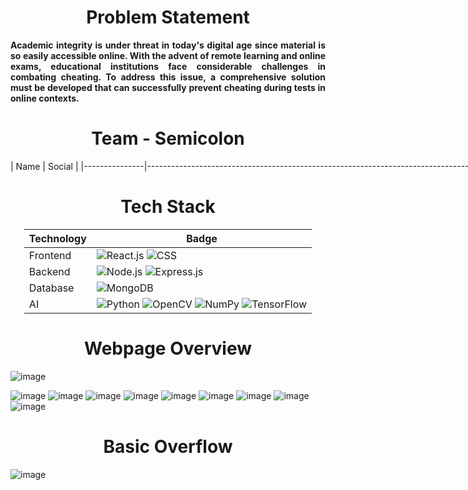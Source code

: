 <h1 style="text-align: center;">Problem Statement</h1>
<div style="text-align: justify;">
    <p style="font-weight: bold;">
        Academic integrity is under threat in today's digital age since material is so easily accessible online. With the advent of remote learning and online exams, educational institutions face considerable challenges in combating cheating. To address this issue, a comprehensive solution must be developed that can successfully prevent cheating during tests in online contexts.
    </p>
</div>


<h1 style="text-align: center;">Team - Semicolon</h1>

<div style="margin: 0 auto; width: max-content;">
    | Name          | Social                                                                                      |
    |---------------|---------------------------------------------------------------------------------------------|
    | Gourav Lohar  | [![LinkedIn](https://img.shields.io/badge/LinkedIn-blue?logo=linkedin&style=flat-square)](https://www.linkedin.com/)    |
    | Aditya Chauhan| [![LinkedIn](https://img.shields.io/badge/LinkedIn-blue?logo=linkedin&style=flat-square)](https://www.linkedin.com/)    |
    | Tushar Kumar  | [![LinkedIn](https://img.shields.io/badge/LinkedIn-blue?logo=linkedin&style=flat-square)](https://www.linkedin.com/)    |
    | Rahul Rawani  | [![LinkedIn](https://img.shields.io/badge/LinkedIn-blue?logo=linkedin&style=flat-square)](https://www.linkedin.com/)    |
</div>



<h1 style="text-align: center;">Tech Stack</h1>

<div style="margin: 0 auto; width: max-content;">

| Technology | Badge |
|------------|-------|
| Frontend   | ![React.js](https://img.shields.io/badge/React.js-blue?logo=react&style=flat-square) ![CSS](https://img.shields.io/badge/CSS-orange?logo=css3&style=flat-square) |
| Backend    | ![Node.js](https://img.shields.io/badge/Node.js-green?logo=node.js&style=flat-square) ![Express.js](https://img.shields.io/badge/Express.js-lightgrey?logo=express&style=flat-square) |
| Database   | ![MongoDB](https://img.shields.io/badge/MongoDB-brightgreen?logo=mongodb&style=flat-square) |
| AI         | ![Python](https://img.shields.io/badge/Python-blue?logo=python&style=flat-square) ![OpenCV](https://img.shields.io/badge/OpenCV-yellow?logo=opencv&style=flat-square) ![NumPy](https://img.shields.io/badge/NumPy-orange?logo=numpy&style=flat-square) ![TensorFlow](https://img.shields.io/badge/TensorFlow-yellow?logo=tensorflow&style=flat-square) |

</div>


<h1 style="text-align: center;">Webpage Overview</h1>


![image](https://github.com/Gouravlohar/Machine-Learning/assets/55839674/a5ddc97d-bc12-4e4e-b253-ae130bb0103d)

![image](https://github.com/Gouravlohar/Machine-Learning/assets/55839674/5502c5be-c498-4cf8-8534-72d4c1de7dc5)
![image](https://github.com/Gouravlohar/Machine-Learning/assets/55839674/366bf195-a691-4db9-88d4-ec9e901bcfdb)
![image](https://github.com/Gouravlohar/Machine-Learning/assets/55839674/e55e5177-5f1c-4d5f-b4bc-cfad1ad15117)
![image](https://github.com/Gouravlohar/Machine-Learning/assets/55839674/4501f0d0-9568-4287-9815-523e6d5da689)
![image](https://github.com/Gouravlohar/Machine-Learning/assets/55839674/cb34cc12-eb8e-47bb-b1cf-321b5132af92)
![image](https://github.com/Gouravlohar/Machine-Learning/assets/55839674/856697af-0efc-46dd-aada-fa9f86d3fcd8)
![image](https://github.com/Gouravlohar/Machine-Learning/assets/55839674/723fb322-100c-42b8-b1da-9279d4a32b6f)
![image](https://github.com/Gouravlohar/Machine-Learning/assets/55839674/be56c910-da96-4ef8-b0a8-cfc217e78c73)
![image](https://github.com/Gouravlohar/Machine-Learning/assets/55839674/9a67bd66-112e-402c-92fb-c00da08544f6)

<h1 style="text-align: center;">Basic Overflow</h1>

![image](https://github.com/Gouravlohar/Machine-Learning/assets/55839674/18a5ad7d-5102-430c-a4bd-12a06ef70959)

